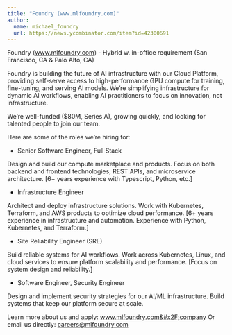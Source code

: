 ```yaml
---
title: "Foundry (www.mlfoundry.com)"
author:
  name: michael_foundry
  url: https://news.ycombinator.com/item?id=42300691
---
```

Foundry (www.mlfoundry.com) - Hybrid w. in-office requirement (San Francisco, CA &amp; Palo Alto, CA)

Foundry is building the future of AI infrastructure with our Cloud Platform, providing self-serve access to high-performance GPU compute for training, fine-tuning, and serving AI models. We’re simplifying infrastructure for dynamic AI workflows, enabling AI practitioners to focus on innovation, not infrastructure.

We’re well-funded ($80M, Series A), growing quickly, and looking for talented people to join our team.

Here are some of the roles we’re hiring for:

- Senior Software Engineer, Full Stack

Design and build our compute marketplace and products. Focus on both backend and frontend technologies, REST APIs, and microservice architecture. [6+ years experience with Typescript, Python, etc.]

- Infrastructure Engineer

Architect and deploy infrastructure solutions. Work with Kubernetes, Terraform, and AWS products to optimize cloud performance. [6+ years experience in infrastructure and automation. Experience with Python, Kubernetes, and Terraform.]

- Site Reliability Engineer (SRE)

Build reliable systems for AI workflows. Work across Kubernetes, Linux, and cloud services to ensure platform scalability and performance. [Focus on system design and reliability.]

- Software Engineer, Security Engineer

Design and implement security strategies for our AI&#x2F;ML infrastructure. Build systems that keep our platform secure at scale.

Learn more about us and apply: www.mlfoundry.com&#x2F;company
Or email us directly: careers@mlfoundry.com
<JobApplication />

